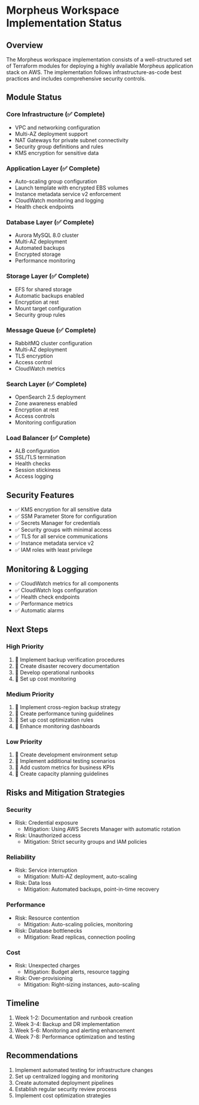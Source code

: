 # Morpheus Workspace Implementation Status

## Overview

The Morpheus workspace implementation consists of a well-structured set of Terraform modules for deploying a highly available Morpheus application stack on AWS. The implementation follows infrastructure-as-code best practices and includes comprehensive security controls.

## Module Status

### Core Infrastructure (✅ Complete)

- VPC and networking configuration
- Multi-AZ deployment support
- NAT Gateways for private subnet connectivity
- Security group definitions and rules
- KMS encryption for sensitive data

### Application Layer (✅ Complete)

- Auto-scaling group configuration
- Launch template with encrypted EBS volumes
- Instance metadata service v2 enforcement
- CloudWatch monitoring and logging
- Health check endpoints

### Database Layer (✅ Complete)

- Aurora MySQL 8.0 cluster
- Multi-AZ deployment
- Automated backups
- Encrypted storage
- Performance monitoring

### Storage Layer (✅ Complete)

- EFS for shared storage
- Automatic backups enabled
- Encryption at rest
- Mount target configuration
- Security group rules

### Message Queue (✅ Complete)

- RabbitMQ cluster configuration
- Multi-AZ deployment
- TLS encryption
- Access control
- CloudWatch metrics

### Search Layer (✅ Complete)

- OpenSearch 2.5 deployment
- Zone awareness enabled
- Encryption at rest
- Access controls
- Monitoring configuration

### Load Balancer (✅ Complete)

- ALB configuration
- SSL/TLS termination
- Health checks
- Session stickiness
- Access logging

## Security Features

- ✅ KMS encryption for all sensitive data
- ✅ SSM Parameter Store for configuration
- ✅ Secrets Manager for credentials
- ✅ Security groups with minimal access
- ✅ TLS for all service communications
- ✅ Instance metadata service v2
- ✅ IAM roles with least privilege

## Monitoring & Logging

- ✅ CloudWatch metrics for all components
- ✅ CloudWatch logs configuration
- ✅ Health check endpoints
- ✅ Performance metrics
- ✅ Automatic alarms

## Next Steps

### High Priority

1. 🔄 Implement backup verification procedures
2. 🔄 Create disaster recovery documentation
3. 🔄 Develop operational runbooks
4. 🔄 Set up cost monitoring

### Medium Priority

1. 🔄 Implement cross-region backup strategy
2. 🔄 Create performance tuning guidelines
3. 🔄 Set up cost optimization rules
4. 🔄 Enhance monitoring dashboards

### Low Priority

1. 🔄 Create development environment setup
2. 🔄 Implement additional testing scenarios
3. 🔄 Add custom metrics for business KPIs
4. 🔄 Create capacity planning guidelines

## Risks and Mitigation Strategies

### Security

- Risk: Credential exposure
  - Mitigation: Using AWS Secrets Manager with automatic rotation
- Risk: Unauthorized access
  - Mitigation: Strict security groups and IAM policies

### Reliability

- Risk: Service interruption
  - Mitigation: Multi-AZ deployment, auto-scaling
- Risk: Data loss
  - Mitigation: Automated backups, point-in-time recovery

### Performance

- Risk: Resource contention
  - Mitigation: Auto-scaling policies, monitoring
- Risk: Database bottlenecks
  - Mitigation: Read replicas, connection pooling

### Cost

- Risk: Unexpected charges
  - Mitigation: Budget alerts, resource tagging
- Risk: Over-provisioning
  - Mitigation: Right-sizing instances, auto-scaling

## Timeline

1. Week 1-2: Documentation and runbook creation
2. Week 3-4: Backup and DR implementation
3. Week 5-6: Monitoring and alerting enhancement
4. Week 7-8: Performance optimization and testing

## Recommendations

1. Implement automated testing for infrastructure changes
2. Set up centralized logging and monitoring
3. Create automated deployment pipelines
4. Establish regular security review process
5. Implement cost optimization strategies
